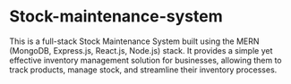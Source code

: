 # Stock-maintenance-system
This is a full-stack Stock Maintenance System built using the MERN (MongoDB, Express.js, React.js, Node.js) stack. It provides a simple yet effective inventory management solution for businesses, allowing them to track products, manage stock, and streamline their inventory processes.
